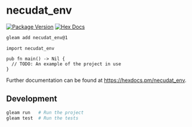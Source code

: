 # necudat_env

[![Package Version](https://img.shields.io/hexpm/v/necudat_env)](https://hex.pm/packages/necudat_env)
[![Hex Docs](https://img.shields.io/badge/hex-docs-ffaff3)](https://hexdocs.pm/necudat_env/)

```sh
gleam add necudat_env@1
```
```gleam
import necudat_env

pub fn main() -> Nil {
  // TODO: An example of the project in use
}
```

Further documentation can be found at <https://hexdocs.pm/necudat_env>.

## Development

```sh
gleam run   # Run the project
gleam test  # Run the tests
```
